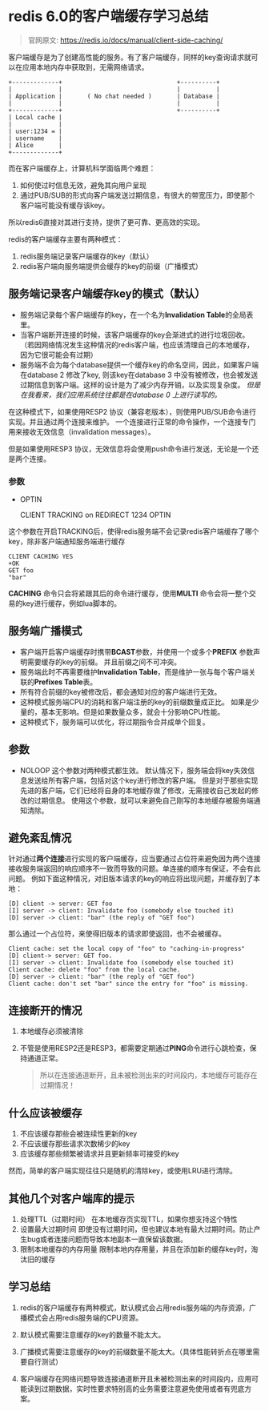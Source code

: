 # redis 6.0的客户端缓存学习总结

> 官网原文: https://redis.io/docs/manual/client-side-caching/

客户端缓存是为了创建高性能的服务。有了客户端缓存，同样的key查询请求就可以在应用本地内存中获取到，无需网络请求。

    +-------------+                                +----------+
    |             |                                |          |
    | Application |       ( No chat needed )       | Database |
    |             |                                |          |
    +-------------+                                +----------+
    | Local cache |
    |             |
    | user:1234 = |
    | username    |
    | Alice       |
    +-------------+

而在客户端缓存上，计算机科学面临两个难题：

1. 如何使过时信息无效，避免其向用户呈现
2. 通过PUB/SUB的形式向客户端发送过期信息，有很大的带宽压力，即使那个客户端可能没有缓存该key。

所以redis6直接对其进行支持，提供了更可靠、更高效的实现。

redis的客户端缓存主要有两种模式：

1. redis服务端记录客户端缓存的key（默认）
2. redis客户端向服务端提供会缓存的key的前缀（广播模式）

## 服务端记录客户端缓存key的模式（默认）

- 服务端记录每个客户端缓存的key，在一个名为**Invalidation Table**的全局表里。
- 当客户端断开连接的时候，该客户端缓存的key会渐进式的进行垃圾回收。
  （若因网络情况发生这种情况的redis客户端，也应该清理自己的本地缓存，因为它很可能会有过期）
- 服务端不会为每个database提供一个缓存key的命名空间，因此，如果客户端在database 2 修改了key, 
  则该key在database 3 中没有被修改，也会被发送过期信息到客户端。这样的设计是为了减少内存开销，以及实现复杂度。
  _但是在我看来，我们应用系统往往都是在database 0 上进行读写的。_

在这种模式下，如果使用RESP2 协议（兼容老版本），则使用PUB/SUB命令进行实现。并且通过两个连接来维护。
一个连接进行正常的命令操作，一个连接专门用来接收无效信息（invalidation messages）。

但是如果使用RESP3 协议，无效信息将会使用push命令进行发送，无论是一个还是两个连接。

### 参数

- OPTIN
  
    CLIENT TRACKING on REDIRECT 1234 OPTIN

这个参数在开启TRACKING后，使得redis服务端不会记录redis客户端缓存了哪个key，除非客户端通知服务端进行缓存

    CLIENT CACHING YES
    +OK
    GET foo
    "bar"

**CACHING** 命令只会将紧跟其后的命令进行缓存，使用**MULTI** 命令会将一整个交易的key进行缓存，例如lua脚本的。

## 服务端广播模式

- 客户端开启客户端缓存时携带**BCAST**参数，并使用一个或多个**PREFIX** 参数声明需要缓存的key的前缀。
  并且前缀之间不可冲突。
- 服务端此时不再需要维护**Invalidation Table**，而是维护一张与每个客户端关联的**Prefixes Table**表。
- 所有符合前缀的key被修改后，都会通知对应的客户端进行无效。
- 这种模式服务端CPU的消耗和客户端注册的key的前缀数量成正比。
  如果是少量的，基本无影响。但是如果数量众多，就会十分影响CPU性能。
- 这种模式下，服务端可以优化，将过期指令合并成单个回复。

## 参数

- NOLOOP
  这个参数对两种模式都生效。
  默认情况下，服务端会将key失效信息发送给所有客户端，包括对这个key进行修改的客户端。
  但是对于那些实现先进的客户端，它们已经将自身的本地缓存做了修改，无需接收自己发起的修改的过期信息。
  使用这个参数，就可以来避免自己刚写的本地缓存被服务端通知清除。

## 避免紊乱情况

针对通过**两个连接**进行实现的客户端缓存，应当要通过占位符来避免因为两个连接接收服务端返回的响应顺序不一致而导致的问题。单连接的顺序有保证，不会有此问题。
例如下面这种情况，对旧版本请求的key的响应将出现问题，并缓存到了本地：

    [D] client -> server: GET foo
    [I] server -> client: Invalidate foo (somebody else touched it)
    [D] server -> client: "bar" (the reply of "GET foo")

那么通过一个占位符，来使得旧版本的请求即使返回，也不会被缓存。

    Client cache: set the local copy of "foo" to "caching-in-progress"
    [D] client-> server: GET foo.
    [I] server -> client: Invalidate foo (somebody else touched it)
    Client cache: delete "foo" from the local cache.
    [D] server -> client: "bar" (the reply of "GET foo")
    Client cache: don't set "bar" since the entry for "foo" is missing.

## 连接断开的情况

1. 本地缓存必须被清除
2. 不管是使用RESP2还是RESP3，都需要定期通过**PING**命令进行心跳检查，保持通道正常。
   
   > 所以在连接通道断开，且未被检测出来的时间段内，本地缓存可能存在过期情况！

## 什么应该被缓存

1. 不应该缓存那些会被连续性更新的key
2. 不应该缓存那些请求次数稀少的key
3. 应该缓存那些频繁被请求并且更新频率可接受的key

然而，简单的客户端实现往往只是随机的清除key，或使用LRU进行清除。

## 其他几个对客户端库的提示

1. 处理TTL（过期时间）
   在本地缓存页实现TTL，如果你想支持这个特性
2. 设置最大过期时间
   即使没有过期时间，但也建议本地有最大过期时间。防止产生bug或者连接问题而导致本地副本一直保留该数据。
3. 限制本地缓存的内存用量
   限制本地内存用量，并且在添加新的缓存key时，淘汰旧的缓存

## 学习总结

1. redis的客户端缓存有两种模式，默认模式会占用redis服务端的内存资源，广播模式会占用redis服务端的CPU资源。

2. 默认模式需要注意缓存的key的数量不能太大。

3. 广播模式需要注意缓存的key的前缀数量不能太大。（具体性能转折点在哪里需要自行测试）

4. 客户端缓存在网络问题导致连接通道断开且未被检测出来的时间段内，应用可能读到过期数据，实时性要求特别高的业务需要注意避免使用或者有兜底方案。